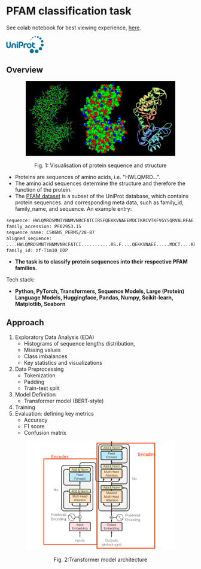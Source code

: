 # PFAM classification task

See colab notebook for best viewing experience, [here](https://colab.research.google.com/drive/1xTjo-f9W-_loeyCREzPjTOrLusHUzVIC?usp=sharing).

<img src="figures/uniprot-logo.svg" width=100px></img>

## Overview
<p align="center">
    <img src="figures/3pgk-representations.jpg" width=400px></img>
    <p style='text-align:center;'> Fig. 1: Visualisation of protein sequence and structure </p>
</p>

- Proteins are sequences of amino acids, i.e. "HWLQMRD...".
- The amino acid sequences determine the structure and therefore the function of the protein.
- The [PFAM dataset](https://www.kaggle.com/datasets/googleai/pfam-seed-random-split) is a subset of the UniProt database, which contains protein sequences.
and corresponding meta data, such as family_id, family_name, and sequence. An example entry:
```
sequence: HWLQMRDSMNTYNNMVNRCFATCIRSFQEKKVNAEEMDCTKRCVTKFVGYSQRVALRFAE 
family_accession: PF02953.15
sequence_name: C5K6N5_PERM5/28-87
aligned_sequence: ....HWLQMRDSMNTYNNMVNRCFATCI...........RS.F....QEKKVNAEE.....MDCT....KRCVTKFVGYSQRVALRFAE 
family_id: zf-Tim10_DDP
```
- **The task is to classify protein sequences into their respective PFAM families.**

Tech stack:
- **Python, PyTorch, Transformers, Sequence Models, Large (Protein) Language Models, Huggingface, Pandas, Numpy, Scikit-learn, Matplotlib, Seaborn**

## Approach
1. Exploratory Data Analysis (EDA)
    - Histograms of sequence lengths distribution, 
    - Missing values
    - Class imbalances
    - Key statistics and visualizations
2. Data Preprocessing
    - Tokenization
    - Padding
    - Train-test split
3. Model Definition
    - Transformer model (BERT-style)
4. Training
5. Evaluation: defining key metrics
    - Accuracy
    - F1 score
    - Confusion matrix

<p align="center">
    <img src="figures/transformer-architecture.png" width=400px></img>
    <p style='text-align:center;'> Fig. 2:Transformer model architecture </p>
</p>